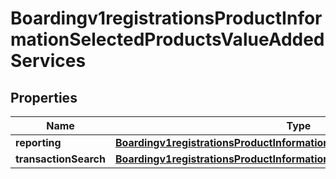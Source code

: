
# Boardingv1registrationsProductInformationSelectedProductsValueAddedServices

## Properties
Name | Type | Description | Notes
------------ | ------------- | ------------- | -------------
**reporting** | [**Boardingv1registrationsProductInformationSelectedProductsPaymentsTax**](Boardingv1registrationsProductInformationSelectedProductsPaymentsTax.md) |  |  [optional]
**transactionSearch** | [**Boardingv1registrationsProductInformationSelectedProductsPaymentsTax**](Boardingv1registrationsProductInformationSelectedProductsPaymentsTax.md) |  |  [optional]



